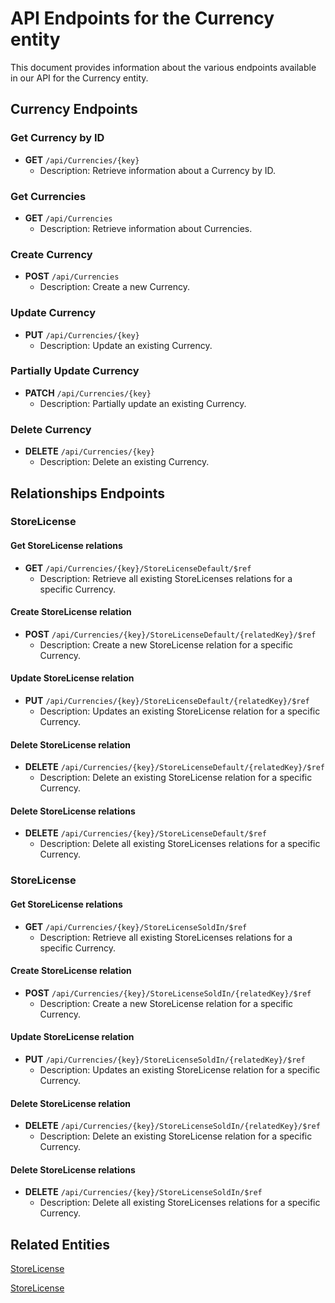 # API Endpoints for the Currency entity

This document provides information about the various endpoints available in our API for the Currency entity.

## Currency Endpoints

### Get Currency by ID
- **GET** `/api/Currencies/{key}`
  - Description: Retrieve information about a Currency by ID.
  
### Get Currencies
- **GET** `/api/Currencies`
  - Description: Retrieve information about Currencies.

### Create Currency
- **POST** `/api/Currencies`
  - Description: Create a new Currency.

### Update Currency
- **PUT** `/api/Currencies/{key}`
  - Description: Update an existing Currency.

### Partially Update Currency
- **PATCH** `/api/Currencies/{key}`
  - Description: Partially update an existing Currency.
 
### Delete Currency
- **DELETE** `/api/Currencies/{key}`
  - Description: Delete an existing Currency.

## Relationships Endpoints

### StoreLicense

#### Get StoreLicense relations
- **GET** `/api/Currencies/{key}/StoreLicenseDefault/$ref`
  - Description: Retrieve all existing StoreLicenses relations for a specific Currency.
  
#### Create StoreLicense relation
- **POST** `/api/Currencies/{key}/StoreLicenseDefault/{relatedKey}/$ref`
  - Description: Create a new StoreLicense relation for a specific Currency.
  
#### Update StoreLicense relation
- **PUT** `/api/Currencies/{key}/StoreLicenseDefault/{relatedKey}/$ref`
  - Description: Updates an existing StoreLicense relation for a specific Currency.

#### Delete StoreLicense relation
- **DELETE** `/api/Currencies/{key}/StoreLicenseDefault/{relatedKey}/$ref`
  - Description: Delete an existing StoreLicense relation for a specific Currency.

#### Delete StoreLicense relations
- **DELETE** `/api/Currencies/{key}/StoreLicenseDefault/$ref`
  - Description: Delete all existing StoreLicenses relations for a specific Currency.

### StoreLicense

#### Get StoreLicense relations
- **GET** `/api/Currencies/{key}/StoreLicenseSoldIn/$ref`
  - Description: Retrieve all existing StoreLicenses relations for a specific Currency.
  
#### Create StoreLicense relation
- **POST** `/api/Currencies/{key}/StoreLicenseSoldIn/{relatedKey}/$ref`
  - Description: Create a new StoreLicense relation for a specific Currency.
  
#### Update StoreLicense relation
- **PUT** `/api/Currencies/{key}/StoreLicenseSoldIn/{relatedKey}/$ref`
  - Description: Updates an existing StoreLicense relation for a specific Currency.

#### Delete StoreLicense relation
- **DELETE** `/api/Currencies/{key}/StoreLicenseSoldIn/{relatedKey}/$ref`
  - Description: Delete an existing StoreLicense relation for a specific Currency.

#### Delete StoreLicense relations
- **DELETE** `/api/Currencies/{key}/StoreLicenseSoldIn/$ref`
  - Description: Delete all existing StoreLicenses relations for a specific Currency.

## Related Entities

[StoreLicense](StoreLicenseEndpoints.md)

[StoreLicense](StoreLicenseEndpoints.md)
